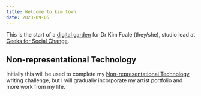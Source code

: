 ```yaml
---
title: Welcome to kim.town
date: 2023-09-05
---
```


This is the start of a [digital garden](https://maggieappleton.com/garden-history) for Dr Kim Foale (they/she), studio lead at [Geeks for Social Change](https://gfsc.studio).

## Non-representational Technology

Initially this will be used to complete my [Non-representational Technology](tags/nrt) writing challenge, but I will gradually incorporate my artist portfolio and more work from my life.